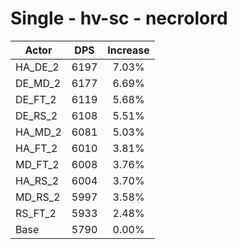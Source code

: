 # Single - hv-sc - necrolord
| Actor | DPS | Increase |
|---|:---:|:---:|
|HA_DE_2|6197|7.03%|
|DE_MD_2|6177|6.69%|
|DE_FT_2|6119|5.68%|
|DE_RS_2|6108|5.51%|
|HA_MD_2|6081|5.03%|
|HA_FT_2|6010|3.81%|
|MD_FT_2|6008|3.76%|
|HA_RS_2|6004|3.70%|
|MD_RS_2|5997|3.58%|
|RS_FT_2|5933|2.48%|
|Base|5790|0.00%|
